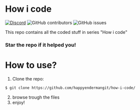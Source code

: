 # How i code
[![Discord](https://img.shields.io/discord/1103066670576193627?style=for-the-badge&color=%235562EA)](https://discord.gg/Q6UYNawvaF)
 ![GitHub contributors](https://img.shields.io/github/contributors/happyendermangit/how-i-code?style=for-the-badge) ![GitHub issues](https://img.shields.io/github/issues/happyendermangit/how-i-code?style=for-the-badge)

This repo contains all the coded stuff in series "How i code"
### Star the repo if it helped you!

# How to use?
1. Clone the repo:
```sh
$ git clone https://github.com/happyendermangit/how-i-code/
```
2. browse trough the files
3. enjoy!

